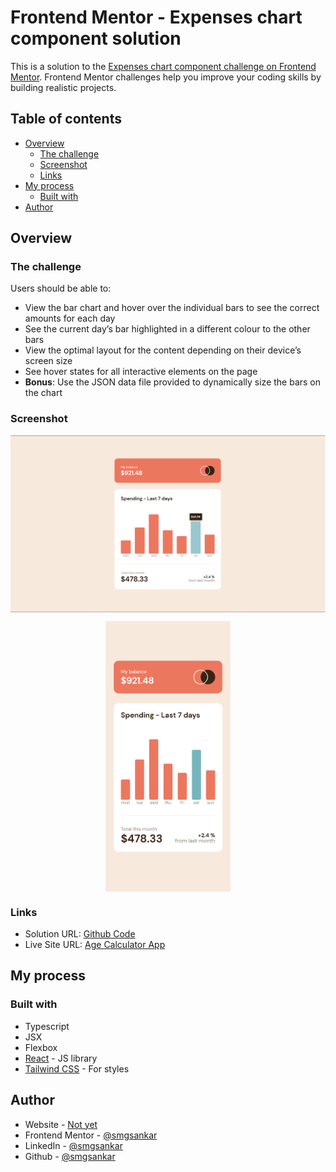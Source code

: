 # Frontend Mentor - Expenses chart component solution

This is a solution to the [Expenses chart component challenge on Frontend Mentor](https://www.frontendmentor.io/challenges/expenses-chart-component-e7yJBUdjwt). Frontend Mentor challenges help you improve your coding skills by building realistic projects.

## Table of contents

- [Overview](#overview)
  - [The challenge](#the-challenge)
  - [Screenshot](#screenshot)
  - [Links](#links)
- [My process](#my-process)
  - [Built with](#built-with)
- [Author](#author)

## Overview

### The challenge

Users should be able to:

- View the bar chart and hover over the individual bars to see the correct amounts for each day
- See the current day’s bar highlighted in a different colour to the other bars
- View the optimal layout for the content depending on their device’s screen size
- See hover states for all interactive elements on the page
- **Bonus**: Use the JSON data file provided to dynamically size the bars on the chart

### Screenshot

<img 
    style="display: block; 
           margin-left: auto;
           margin-right: auto;"
    src="./screenshots/desktop.png"
    alt="Desktop">
</img>

<img 
    style="display: block; 
           margin-left: auto;
           margin-right: auto;
           width: 200px;
           object-fit: contain"
    src="./screenshots/mobile.png" 
    alt="Mobile">
</img>

### Links

- Solution URL: [Github Code](https://github.com/smgsankar/frontend-mentor-challenges/tree/master/challenges/expenses-chart-component)
- Live Site URL: [Age Calculator App](https://expenses-chart-fe.web.app/)

## My process

### Built with

- Typescript
- JSX
- Flexbox
- [React](https://reactjs.org/) - JS library
- [Tailwind CSS](https://tailwindcss.com/) - For styles

## Author

- Website - [Not yet]()
- Frontend Mentor - [@smgsankar](https://www.frontendmentor.io/profile/smgsankar)
- LinkedIn - [@smgsankar](https://www.linkedin.com/in/smgsankar)
- Github - [@smgsankar](https://www.github.com/smgsankar)
